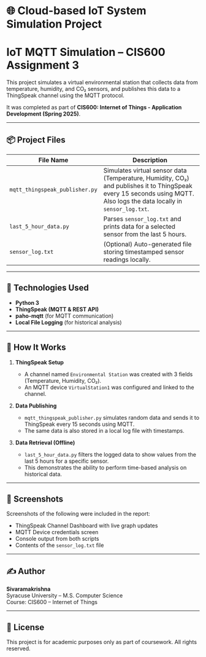# 🌐 Cloud-based IoT System Simulation Project
# IoT MQTT Simulation – CIS600 Assignment 3

This project simulates a virtual environmental station that collects data from temperature, humidity, and CO₂ sensors, and publishes this data to a ThingSpeak channel using the MQTT protocol.

It was completed as part of **CIS600: Internet of Things - Application Development (Spring 2025)**.

---

## 📦 Project Files

| File Name | Description |
|-----------|-------------|
| `mqtt_thingspeak_publisher.py` | Simulates virtual sensor data (Temperature, Humidity, CO₂) and publishes it to ThingSpeak every 15 seconds using MQTT. Also logs the data locally in `sensor_log.txt`. |
| `last_5_hour_data.py` | Parses `sensor_log.txt` and prints data for a selected sensor from the last 5 hours. |
| `sensor_log.txt` | (Optional) Auto-generated file storing timestamped sensor readings locally. |

---

## 📡 Technologies Used

- **Python 3**
- **ThingSpeak (MQTT & REST API)**
- **paho-mqtt** (for MQTT communication)
- **Local File Logging** (for historical analysis)

---

## 🚀 How It Works

1. **ThingSpeak Setup**  
   - A channel named `Environmental Station` was created with 3 fields (Temperature, Humidity, CO₂).
   - An MQTT device `VirtualStation1` was configured and linked to the channel.

2. **Data Publishing**  
   - `mqtt_thingspeak_publisher.py` simulates random data and sends it to ThingSpeak every 15 seconds using MQTT.
   - The same data is also stored in a local log file with timestamps.

3. **Data Retrieval (Offline)**  
   - `last_5_hour_data.py` filters the logged data to show values from the last 5 hours for a specific sensor.
   - This demonstrates the ability to perform time-based analysis on historical data.

---

## 📸 Screenshots

Screenshots of the following were included in the report:
- ThingSpeak Channel Dashboard with live graph updates
- MQTT Device credentials screen
- Console output from both scripts
- Contents of the `sensor_log.txt` file

---

## ✍️ Author

**Sivaramakrishna**  
Syracuse University – M.S. Computer Science  
Course: CIS600 – Internet of Things

---

## 📃 License

This project is for academic purposes only as part of coursework. All rights reserved.
